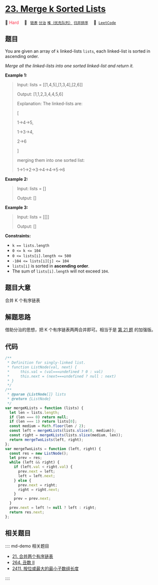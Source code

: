 # [23. Merge k Sorted Lists](https://leetcode.com/problems/merge-k-sorted-lists/)

🔴 <font color=#ff334b>Hard</font>&emsp; 🔖&ensp; [`链表`](/leetcode/outline/tag/linked-list.md) [`分治`](/leetcode/outline/tag/divide-and-conquer.md) [`堆（优先队列）`](/leetcode/outline/tag/heap-priority-queue.md) [`归并排序`](/leetcode/outline/tag/merge-sort.md)&emsp; 🔗&ensp;[`LeetCode`](https://leetcode.com/problems/merge-k-sorted-lists/)

## 题目

You are given an array of `k` linked-lists `lists`, each linked-list is sorted
in ascending order.

_Merge all the linked-lists into one sorted linked-list and return it._



**Example 1:**

> Input: lists = [[1,4,5],[1,3,4],[2,6]]
> 
> Output: [1,1,2,3,4,4,5,6]
> 
> Explanation: The linked-lists are:
> 
> [
> 
>   1->4->5,
> 
>   1->3->4,
> 
>   2->6
> 
> ]
> 
> merging them into one sorted list:
> 
> 1->1->2->3->4->4->5->6

**Example 2:**

> Input: lists = []
> 
> Output: []

**Example 3:**

> Input: lists = [[]]
> 
> Output: []

**Constraints:**

  * `k == lists.length`
  * `0 <= k <= 104`
  * `0 <= lists[i].length <= 500`
  * `-104 <= lists[i][j] <= 104`
  * `lists[i]` is sorted in **ascending order**.
  * The sum of `lists[i].length` will not exceed `104`.


## 题目大意

合并 K 个有序链表

## 解题思路

借助分治的思想，把 K 个有序链表两两合并即可。相当于是 [第 21 题](./0021.md) 的加强版。

## 代码

```javascript
/**
 * Definition for singly-linked list.
 * function ListNode(val, next) {
 *     this.val = (val===undefined ? 0 : val)
 *     this.next = (next===undefined ? null : next)
 * }
 */
/**
 * @param {ListNode[]} lists
 * @return {ListNode}
 */
var mergeKLists = function (lists) {
  let len = lists.length;
  if (len === 0) return null;
  if (len === 1) return lists[0];
  const medium = Math.floor(len / 2);
  const left = mergeKLists(lists.slice(0, medium));
  const right = mergeKLists(lists.slice(medium, len));
  return mergeTwoLists(left, right);
};
var mergeTwoLists = function (left, right) {
  const res = new ListNode();
  let prev = res;
  while (left && right) {
    if (left.val < right.val) {
      prev.next = left;
      left = left.next;
    } else {
      prev.next = right;
      right = right.next;
    }
    prev = prev.next;
  }
  prev.next = left != null ? left : right;
  return res.next;
};
```

## 相关题目

:::: md-demo 相关题目

- [21. 合并两个有序链表](./0021.md)
- [264. 丑数 II](https://leetcode.com/problems/ugly-number-ii)
- [2411. 按位或最大的最小子数组长度](https://leetcode.com/problems/smallest-subarrays-with-maximum-bitwise-or)

::::
